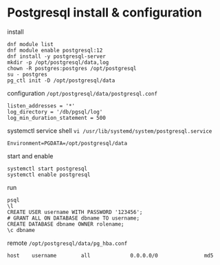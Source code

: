 # Postgresql install & configuration

install

    dnf module list
    dnf module enable postgresql:12
    dnf install -y postgresql-server
    mkdir -p /opt/postgresql/data,log
    chown -R postgres:postgres /opt/postgresql
    su - postgres
    pg_ctl init -D /opt/postgresql/data

configuration `/opt/postgresql/data/postgresql.conf`

    listen_addresses = '*'
    log_directory = '/db/pgsql/log'
    log_min_duration_statement = 500

systemctl service shell `vi /usr/lib/systemd/system/postgresql.service`

    Environment=PGDATA=/opt/postgresql/data

start and enable

    systemctl start postgresql
    systemctl enable postgresql

run

    psql
    \l
    CREATE USER username WITH PASSWORD '123456';
    # GRANT ALL ON DATABASE dbname TO username;
    CREATE DATABASE dbname OWNER rolename;
    \c dbname

remote `/opt/postgresql/data/pg_hba.conf`

    host    username        all             0.0.0.0/0               md5
